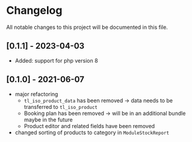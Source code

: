 # Changelog

All notable changes to this project will be documented in this file.

## [0.1.1] - 2023-04-03
- Added: support for php version 8

## [0.1.0] - 2021-06-07

- major refactoring
  - `tl_iso_product_data` has been removed -> data needs to be transferred to `tl_iso_product`
  - Booking plan has been removed -> will be in an additional bundle maybe in the future
  - Product editor and related fields have been removed
- changed sorting of products to category in `ModuleStockReport`
